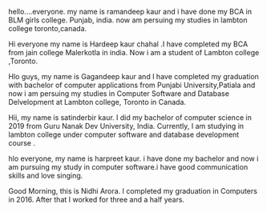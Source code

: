 hello....everyone. my name is ramandeep kaur and i have done my BCA in BLM girls college. Punjab, india. now am persuing my studies in lambton college toronto,canada.


Hi everyone my name is Hardeep kaur chahal .I have completed my BCA from jain college Malerkotla in india. Now i am a student of Lambton college ,Toronto.

Hlo guys, my name is Gagandeep kaur and I have completed my graduation with bachelor of computer applications from Punjabi University,Patiala and now i am persuing my studies in Computer Software and Database Delvelopment at Lambton college, Toronto in Canada.

Hii, my name is satinderbir kaur. I did my bachelor of computer science in 2019 from Guru Nanak Dev University, India. Currently, I am studying in lambton college under computer software and database development course . 

hlo everyone, my name is harpreet kaur. i have done my bachelor and now i am pursuing my study in computer software.i have good communication skills and love singing.  

Good Morning, this is Nidhi Arora. I completed my graduation in Computers in 2016. After that I worked for three and a half years. 
